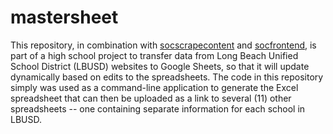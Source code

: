 # mastersheet

This repository, in combination with [socscrapecontent](https://github.com/petervdonovan/socscrapecontent/) and [socfrontend](https://github.com/petervdonovan/socfrontend), is part of a high school project to transfer data from Long Beach Unified School District (LBUSD) websites to Google Sheets, so that it will update dynamically based on edits to the spreadsheets. The code in this repository simply was used as a command-line application to generate the Excel spreadsheet that can then be uploaded as a link to several (11) other spreadsheets -- one containing separate information for each school in LBUSD.
